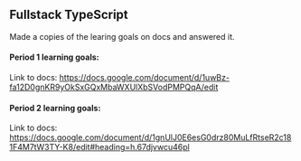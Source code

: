 ## Fullstack TypeScript

Made a copies of the learing goals on docs and answered it.

#### Period 1 learning goals:
Link to docs: https://docs.google.com/document/d/1uwBz-fa12D0gnKR9yOkSxGQxMbaWXUlXbSVodPMPQqA/edit 


#### Period 2 learning goals:
Link to docs: https://docs.google.com/document/d/1gnUlJ0E6esG0drz80MuLfRtseR2c181F4M7tW3TY-K8/edit#heading=h.67djvwcu46pl
